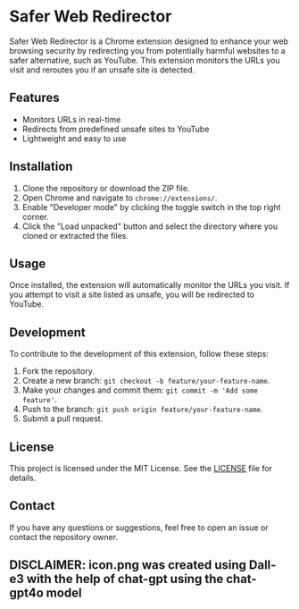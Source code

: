 # Safer Web Redirector

Safer Web Redirector is a Chrome extension designed to enhance your web browsing security by redirecting you from potentially harmful websites to a safer alternative, such as YouTube. This extension monitors the URLs you visit and reroutes you if an unsafe site is detected.

## Features

- Monitors URLs in real-time
- Redirects from predefined unsafe sites to YouTube
- Lightweight and easy to use

## Installation

1. Clone the repository or download the ZIP file.
2. Open Chrome and navigate to `chrome://extensions/`.
3. Enable "Developer mode" by clicking the toggle switch in the top right corner.
4. Click the "Load unpacked" button and select the directory where you cloned or extracted the files.

## Usage

Once installed, the extension will automatically monitor the URLs you visit. If you attempt to visit a site listed as unsafe, you will be redirected to YouTube.

## Development

To contribute to the development of this extension, follow these steps:

1. Fork the repository.
2. Create a new branch: `git checkout -b feature/your-feature-name`.
3. Make your changes and commit them: `git commit -m 'Add some feature'`.
4. Push to the branch: `git push origin feature/your-feature-name`.
5. Submit a pull request.

## License

This project is licensed under the MIT License. See the [LICENSE](LICENSE) file for details.

## Contact

If you have any questions or suggestions, feel free to open an issue or contact the repository owner.


## DISCLAIMER: icon.png was created using Dall-e3 with the help of chat-gpt using the chat-gpt4o model
